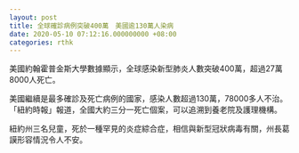 ```yaml
---
layout: post
title: 全球確診病例突破400萬　美國逾130萬人染病
date: 2020-05-10 07:12:16.000000000 +08:00
categories: rthk
---
```


美國約翰霍普金斯大學數據顯示，全球感染新型肺炎人數突破400萬，超過27萬8000人死亡。

美國繼續是最多確診及死亡病例的國家，感染人數超過130萬，78000多人不治。「紐約時報」報道，全國大約三分一死亡個案，可以追溯到養老院及護理機構。

紐約州三名兒童，死於一種罕見的炎症綜合症，相信與新型冠狀病毒有關，州長葛謨形容情況令人不安。
